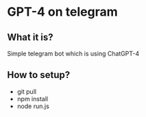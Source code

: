 # GPT-4 on telegram

## What it is?
Simple telegram bot which is using ChatGPT-4

## How to setup?
* git pull
* npm install
* node run.js
